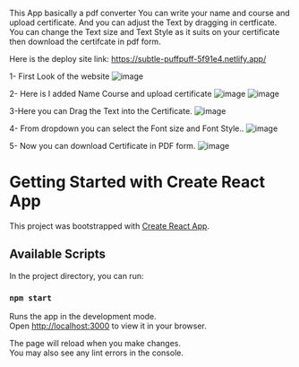 This App basically a pdf converter
You can write your name and course and upload certificate.
And you can adjust the Text by dragging in certficate.
You can change the Text size and Text Style as it suits on your certificate
then download the certifcate in pdf form.

Here is the deploy site link: https://subtle-puffpuff-5f91e4.netlify.app/


1- First Look of the website
![image](https://user-images.githubusercontent.com/92143959/231142487-b5dd18d1-b6b2-4209-a87e-ddfbeffb1b1c.png)

2- Here is I added Name Course and upload certificate 
![image](https://user-images.githubusercontent.com/92143959/231142899-7a32ce7a-a728-4b06-b0af-5ca7caf8f658.png)
![image](https://user-images.githubusercontent.com/92143959/231143015-7c54cb87-107b-47d3-ae83-2bc081f78ffd.png)

3-Here you can Drag the Text into the Certificate.
![image](https://user-images.githubusercontent.com/92143959/231143697-f259be94-91c8-43a8-9318-114eff885016.png)

4- From dropdown you can select the Font size and Font Style..
![image](https://user-images.githubusercontent.com/92143959/231144073-158d75af-f9a3-44e9-b41d-3fe1d0368ae4.png)

5- Now you can download Certificate in PDF form.
![image](https://user-images.githubusercontent.com/92143959/231144750-88c5bd30-83b8-4206-a7ca-7c078ac8eaa3.png)





# Getting Started with Create React App

This project was bootstrapped with [Create React App](https://github.com/facebook/create-react-app).

## Available Scripts

In the project directory, you can run:

### `npm start`

Runs the app in the development mode.\
Open [http://localhost:3000](http://localhost:3000) to view it in your browser.

The page will reload when you make changes.\
You may also see any lint errors in the console.

